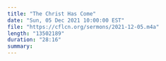 ```yaml
---
title: "The Christ Has Come"
date: "Sun, 05 Dec 2021 10:00:00 EST"
file: "https://cflcn.org/sermons/2021-12-05.m4a"
length: "13502189"
duration: "28:16"
summary: 
---
```

